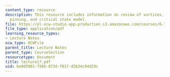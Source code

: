 ```yaml
---
content_type: resource
description: This resource includes information on review of vortices, flux flow,
  pinning, and critical state model.
file: https://ol-ocw-studio-app-production.s3.amazonaws.com/courses/6-763-applied-superconductivity-fall-2005/be0d5901756b873df017d2b34c94d29c_lecture17.pdf
file_type: application/pdf
learning_resource_types:
- Lecture Notes
ocw_type: OCWFile
parent_title: Lecture Notes
parent_type: CourseSection
resourcetype: Document
title: lecture17.pdf
uid: be0d5901-756b-873d-f017-d2b34c94d29c
---
```

